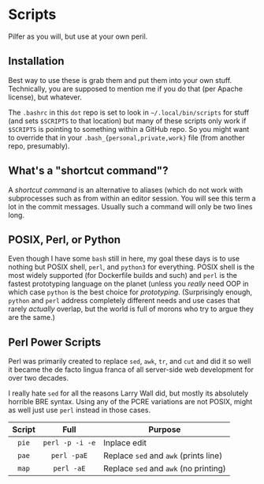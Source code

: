 # Scripts

Pilfer as you will, but use at your own peril.

## Installation

Best way to use these is grab them and put them into your own stuff.
Technically, you are supposed to mention me if you do that (per Apache
license), but whatever.

The `.bashrc` in this `dot` repo is set to look in
`~/.local/bin/scripts` for stuff (and sets `$SCRIPTS` to that location)
but many of these scripts only work if `$SCRIPTS` is pointing to
something within a GitHub repo. So you might want to override that in
your `.bash_{personal,private,work}` file (from another repo,
presumably).

## What's a "shortcut command"?

A *shortcut command* is an alternative to aliases (which do not work
with subprocesses such as from within an editor session. You will see
this term a lot in the commit messages. Usually such a command will only
be two lines long.

## POSIX, Perl, or Python

Even though I have some `bash` still in here, my goal these days is to
use nothing but POSIX shell, `perl`, and `python3` for everything. POSIX
shell is the most widely supported (for Dockerfile builds and such) and
`perl` is the fastest prototyping language on the planet (unless you
*really* need OOP in which case `python` is the best choice for
*prototyping*. (Surprisingly enough, `python` and `perl` address
completely different needs and use cases that rarely *actually* overlap,
but the world is full of morons who try to argue they are the same.)

## Perl Power Scripts

Perl was primarily created to replace `sed`, `awk`, `tr`, and `cut` and
did it so well it became the de facto lingua franca of all server-side
web development for over two decades.

I really hate `sed` for all the reasons Larry Wall did, but mostly its
absolutely horrible BRE syntax. Using any of the PCRE variations are
not POSIX, might as well just use `perl` instead in those cases.

Script|Full|Purpose
|:-:|:-:|-
`pie`|`perl -p -i -e`|Inplace edit
`pae`|`perl -paE`|Replace `sed` and `awk` (prints line)
`map`|`perl -aE`|Replace `sed` and `awk` (no printing)
